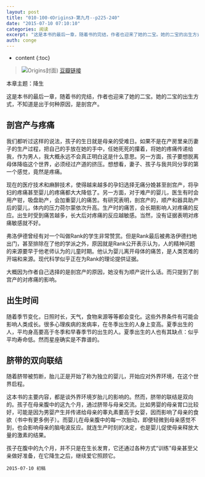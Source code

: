 ```yaml
---
layout: post
title: "010-100-《Origins》-第九月--p225-240"
date: "2015-07-10 07:10:10"
categories: 阅读
excerpt: "这是本书的最后一章，随着书的完结，作者也迎来了她的二宝。她的二宝的出生方式，不知道是出于何种原因，是剖宫产..."
auth: conge
---
```

* content
{:toc}

> ![Origins封面](/assets/images/阅读/118382-2d4776dafbd75c36.jpg))
> [豆瓣链接](http://book.douban.com/subject/6566550/)

本章主题：降生

这是本书的最后一章，随着书的完结，作者也迎来了她的二宝。她的二宝的出生方式，不知道是出于何种原因，是剖宫产。

## 剖宫产与疼痛

我们都听过这样的说法，孩子的生日就是母亲的受难日。如果不是在产房里亲历妻子的生产过程，把自己的手放在她的手中，任她死死的攥着，将她的疼痛传递给我，作为男人，我大概永远不会真正明白这是什么意思。另一方面，孩子要想脱离母体降临这个世界，必须经过产道的挤压。想想看，妻子、孩子与我共同分享的第一个感觉，竟然是疼痛。

现在的医疗技术和麻醉技术，使得越来越多的孕妇选择无痛分娩甚至剖宫产，将孕妇的疼痛甚至婴儿的疼痛都大大降低了。另一方面，对于难产的婴儿，医生有时会用产钳，吸盘助产，会加重婴儿的痛苦。有研究表明，剖宫产的，顺产和器具助产后的婴儿，体内的压力荷尔蒙依次升高。生产时的痛苦，会长期影响人对疼痛的反应。出生时受到痛苦越多，长大后对疼痛的反应越敏感。当然，没有证据表明对疼痛敏感就不好。

弗洛伊德曾经有对一个叫做Rank的学生非常赞赏。但是Rank最后被弗洛伊德扫地出门，甚至排除在了他的学派之外，原因就是Rank公开表示认为，人的精神问题的来源要早于他老师认为的儿童时期。他认为婴儿离开母体的痛苦，是人类苦难的开端和来源。现代科学似乎正在为Rank的理论提供证据。

大概因为作者自己选择的是剖宫产的原因，她没有为顺产说什么话。而只提到了剖宫产的对疼痛的影响。

## 出生时间

随着季节变化，日照时长，天气，食物来源等等都会变化。这些外界条件有可能会影响人类成长。很多心理疾病的发病率，在冬季出生的人身上变高。夏季出生的人，平均身高要高于冬季和早春季节的出生的人。夏季出生的人也有其缺点：似乎平均寿命低。然而星座确实是不靠谱的。

## 脐带的双向联结

随着脐带被剪断，胎儿正是开始了称为独立的婴儿，开始应对外界环境，在这个世界启程。

这本书的主要内容，都是谈外界环境岁胎儿的影响的。然而，脐带的联结是双向的。孩子在母亲腹中的这九个月，通过脐带与母亲交流。比如男婴的母亲胃口比较好，可能是因为男婴产生并传递给母亲的睾丸素要高于女婴，因而影响了母亲的食欲（书中有更多例子）。而婴儿在母亲腹中的每一次胎动，即便轻微到母亲感觉不到，也会影响母亲的脑电波反应。就连生产时刻的决定，也是婴儿促使母亲释放大量的激素的结果。

孩子在腹中的九个月，并不只是在生长发育，它还通过各种方式“训练”母亲甚至父亲做好准备，在它降生之后，继续爱它照顾它。


```
2015-07-10 初稿
```
